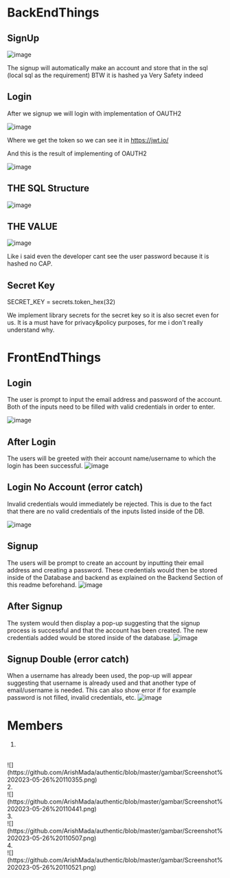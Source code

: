 # BackEndThings

## SignUp
![image](https://github.com/ArishMada/authentic/assets/91464375/ced74aeb-6a6c-48b5-9679-0afa07e4adc1)

The signup will automatically make an account and store that in the sql (local sql as the requirement) BTW it is hashed ya Very Safety indeed

## Login

After we signup we will login with implementation of OAUTH2 

![image](https://github.com/ArishMada/authentic/assets/91464375/4d8caa06-4883-45e4-9263-a86e28737e29)

Where we get the token so we can see it in https://jwt.io/

And this is the result of implementing of OAUTH2

![image](https://github.com/ArishMada/authentic/assets/91464375/6132493f-1131-439e-a40e-7d7b0b054af7)

## THE SQL Structure

![image](https://github.com/ArishMada/authentic/assets/91464375/bbdb56fd-2c2c-4717-9e0d-194f910ece6a)

## THE VALUE 

![image](https://github.com/ArishMada/authentic/assets/91464375/060499f1-05d7-43cc-8d39-36a36b06570b)

Like i said even the developer cant see the user password because it is hashed no CAP.

## Secret Key

SECRET_KEY = secrets.token_hex(32)

We implement library secrets for the secret key so it is also secret even for us. It is a must have for privacy&policy purposes, for me i don't really understand why.

# FrontEndThings

## Login
The user is prompt to input the email address and password of the account. Both of the inputs need to be filled with valid credentials in order to enter.

![image](https://github.com/ArishMada/authentic/assets/91464375/8bcb0015-baa3-4c11-b3ff-37a1ce8895d0)

## After Login
The users will be greeted with their account name/username to which the login has been successful.
![image](https://github.com/ArishMada/authentic/assets/91464375/2417577b-0e63-43e5-99be-877fae1b854f)

## Login No Account (error catch)
Invalid credentials would immediately be rejected. This is due to the fact that there are no valid credentials of the inputs listed inside of the DB.

![image](https://github.com/ArishMada/authentic/assets/91464375/7fb9a8e6-194f-4e01-ba7c-0c9b4dcd6162)


## Signup
The users will be prompt to create an account by inputting their email address and creating a password. These credentials would then be stored inside of the Database and backend as explained on the Backend Section of this readme beforehand.
![image](https://github.com/ArishMada/authentic/assets/91464375/0296710d-6773-4a5e-bc16-c73c8ce0e1b6)

## After Signup
The system would then display a pop-up suggesting that the signup process is successful and that the account has been created. The new credentials added would be stored inside of the database.
![image](https://github.com/ArishMada/authentic/assets/91464375/2d3c8b51-ba21-4aee-9589-90cbc3115df4)

## Signup Double (error catch)
When a username has already been used, the pop-up will appear suggesting that username is already used and that another type of email/username is needed. This can also show error if for example password is not filled, invalid credentials, etc.
![image](https://github.com/ArishMada/authentic/assets/91464375/adbe579d-a591-4922-80b9-05293c74e69d)

# Members
1.
<br>
![](https://github.com/ArishMada/authentic/blob/master/gambar/Screenshot%202023-05-26%20110355.png)
<br>
2.
<br>
![](https://github.com/ArishMada/authentic/blob/master/gambar/Screenshot%202023-05-26%20110441.png)
<br>
3.
<br>
![](https://github.com/ArishMada/authentic/blob/master/gambar/Screenshot%202023-05-26%20110507.png)
<br>
4.
<br>
![](https://github.com/ArishMada/authentic/blob/master/gambar/Screenshot%202023-05-26%20110521.png)
